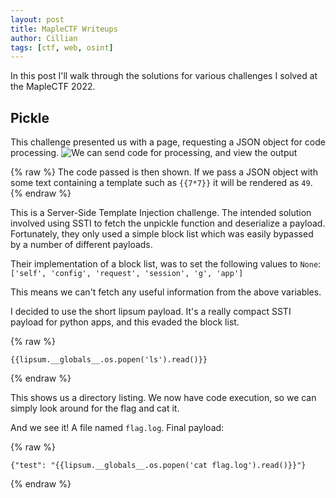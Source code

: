 ```yaml
---
layout: post
title: MapleCTF Writeups
author: Cillian
tags: [ctf, web, osint]
---
```

In this post I'll walk through the solutions for various challenges I solved at the MapleCTF 2022.

<!-- read more -->

## Pickle

This challenge presented us with a page, requesting a JSON object for code processing.
![We can send code for processing, and view the output](https://i.imgur.com/Zu8h3zD.png)

{% raw %}
The code passed is then shown. If we pass a JSON object with some text containing a template such as `{{7*7}}` it will be rendered as `49`.
{% endraw %}

This is a Server-Side Template Injection challenge. The intended solution involved using SSTI to fetch the unpickle function and deserialize a payload. Fortunately, they only used a simple block list which was easily bypassed by a number of different payloads.

Their implementation of a block list, was to set the following values to ``None``: ``['self', 'config', 'request', 'session', 'g', 'app']``

This means we can't fetch any useful information from the above variables.

I decided to use the short lipsum payload. It's a really compact SSTI payload for python apps, and this evaded the block list.

{% raw %}
```
{{lipsum.__globals__.os.popen('ls').read()}}
```
{% endraw %}

This shows us a directory listing. We now have code execution, so we can simply look around for the flag and cat it.

And we see it! A file named `flag.log`. Final payload:

{% raw %}
```
{"test": "{{lipsum.__globals__.os.popen('cat flag.log').read()}}"}
```
{% endraw %}

